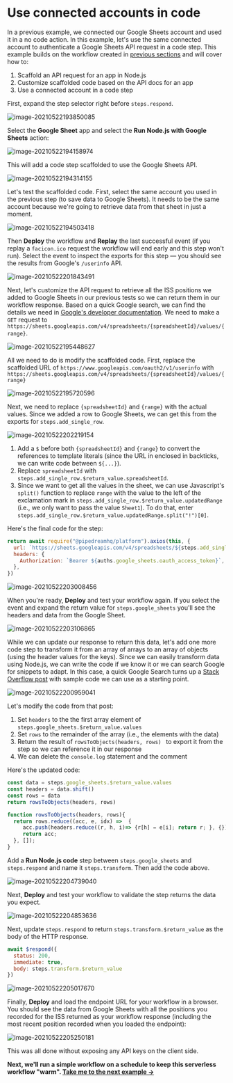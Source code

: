 # Use connected accounts in code

In a previous example, we connected our Google Sheets account and used it in a no code action. In this example, let's use the same connected account to authenticate a Google Sheets API request in a code step. This example builds on the workflow created in [previous sections](/quickstart/hello-world/) and will cover how to:

1. Scaffold an API request for an app in Node.js
2. Customize scaffolded code based on the API docs for an app
3. Use a connected account in a code step

First, expand the step selector right before `steps.respond`.

![image-20210522193850085](../images/image-20210522193850085.png)

Select the **Google Sheet** app and select the **Run Node.js with Google Sheets** action:

![image-20210522194158974](../images/image-20210522194158974.png)

This will add a code step scaffolded to use the Google Sheets API. 

![image-20210522194314155](../images/image-20210522194314155.png)

Let's test the scaffolded code. First, select the same account you used in the previous step (to save data to Google Sheets). It needs to be the same account because we're going to retrieve data from that sheet in just a moment. 

![image-20210522194503418](../images/image-20210522194503418.png)

Then **Deploy** the workflow and **Replay** the last successful event (if you replay a `facicon.ico` request the workflow will end early and this step won't run). Select the event to inspect the exports for this step — you should see the results from Google's `/userinfo` API.

![image-20210522201843491](../images/image-20210522201843491.png)

Next, let's customize the API request to retrieve all the ISS positions we added to Google Sheets in our previous tests so we can return them in our workflow response. Based on a quick Google search, we can find the details we need in [Google's developer documentation](https://developers.google.com/sheets/api/reference/rest/v4/spreadsheets.values/get). We need to make a `GET` request to `https://sheets.googleapis.com/v4/spreadsheets/{spreadsheetId}/values/{range}`. 

![image-20210522195448627](../images/image-20210522195448627.png)

All we need to do is modify the scaffolded code. First, replace the scaffolded URL of `https://www.googleapis.com/oauth2/v1/userinfo` with `https://sheets.googleapis.com/v4/spreadsheets/{spreadsheetId}/values/{range}`

![image-20210522195720596](../images/image-20210522195720596.png)

Next, we need to replace `{spreadsheetId}` and `{range}` with the actual values. Since we added a row to Google Sheets, we can get this from the exports for `steps.add_single_row`. 

![image-20210522202219154](../images/image-20210522202219154.png)

1. Add a `$` before both `{spreadsheetId}` and `{range}` to convert the references to template literals (since the URL in enclosed in backticks, we can write code between `${...}`).  
2. Replace `spreadsheetId` with `steps.add_single_row.$return_value.spreadsheetId`. 
3. Since we want to get all the values in the sheet, we can use Javascript's `split()` function to replace `range` with the value to the left of the exclamation mark in `steps.add_single_row.$return_value.updatedRange` (i.e., we only want to pass the value `Sheet1`). To do that, enter `steps.add_single_row.$return_value.updatedRange.split("!")[0]`.

Here's the final code for the step:

```javascript
return await require("@pipedreamhq/platform").axios(this, {
  url: `https://sheets.googleapis.com/v4/spreadsheets/${steps.add_single_row.$return_value.spreadsheetId}/values/${steps.add_single_row.$return_value.updatedRange.split("!")[0]}`,
  headers: {
    Authorization: `Bearer ${auths.google_sheets.oauth_access_token}`,
  },
})
```

![image-20210522203008456](../images/image-20210522203008456.png)

When you're ready, **Deploy** and test your workflow again. If you select the event and expand the return value for `steps.google_sheets` you'll see the headers and data from the Google Sheet.

![image-20210522203106865](../images/image-20210522203106865.png)

While we can update our response to return this data, let's add one more code step to transform it from an array of arrays to an array of objects (using the header values for the keys). Since we can easily transform data using Node.js, we can write the code if we know it or we can search Google for snippets to adapt. In this case, a quick Google Search turns up a [Stack Overflow post](https://stackoverflow.com/questions/58050534/javascript-make-a-key-value-data-structure-from-2-dimensional-arrayheader-row) with sample code we can use as a starting point.

![image-20210522200959041](../images/image-20210522200959041.png)

Let's modify the code from that post:

1. Set `headers` to the the first array element of `steps.google_sheets.$return_value.values`
2. Set `rows` to the remainder of the array (i.e., the elements with the data)
3. Return the result of `rowsToObjects(headers, rows) ` to export it from the step so we can reference it in our response
4. We can delete the `console.log` statement and the comment

Here's the updated code:

```javascript
const data = steps.google_sheets.$return_value.values
const headers = data.shift()
const rows = data
return rowsToObjects(headers, rows) 

function rowsToObjects(headers, rows){
  return rows.reduce((acc, e, idx) =>  {
     acc.push(headers.reduce((r, h, i)=> {r[h] = e[i]; return r; }, {}))
     return acc;
  }, []);
}
```

Add a **Run Node.js code** step between `steps.google_sheets` and `steps.respond` and name it `steps.transform`. Then add the code above.

![image-20210522204739040](../images/image-20210522204739040.png)

Next, **Deploy** and test your workflow to validate the step returns the data you expect.

![image-20210522204853636](../images/image-20210522204853636.png)

Next, update `steps.respond` to return `steps.transform.$return_value` as the body of the HTTP response.

```javascript
await $respond({
  status: 200,
  immediate: true,
  body: steps.transform.$return_value
})
```

![image-20210522205017670](../images/image-20210522205017670.png)

Finally, **Deploy** and load the endpoint URL for your workflow in a browser. You should see the data from Google Sheets with all the positions you recorded for the ISS returned as your workflow response (including the most recent position recorded when you loaded the endpoint):

![image-20210522205250181](../images/image-20210522205250181.png)

This was all done without exposing any API keys on the client side.

**Next, we'll run a simple workflow on a schedule to keep this serverless workflow "warm". [Take me to the next example &rarr;](../run-workflow-on-a-schedule/)**
